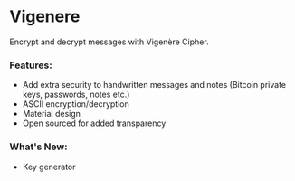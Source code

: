 # Vigenere
Encrypt and decrypt messages with Vigenère Cipher.

### Features:
- Add extra security to handwritten messages and notes (Bitcoin private keys, passwords, notes etc.)
- ASCII encryption/decryption
- Material design
- Open sourced for added transparency

### What's New:
- Key generator